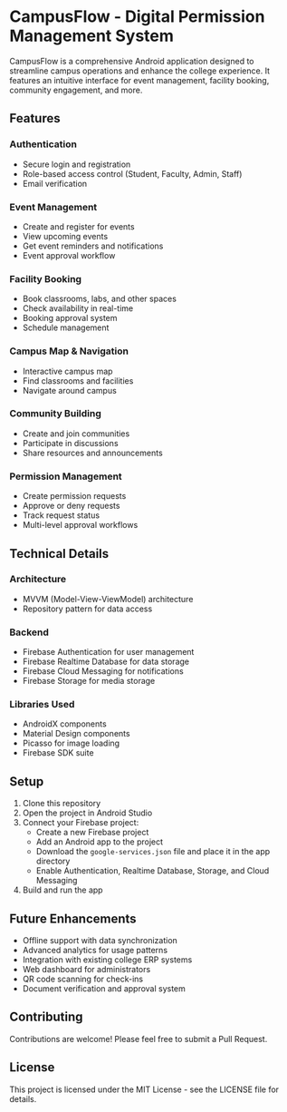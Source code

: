 # CampusFlow - Digital Permission Management System

CampusFlow is a comprehensive Android application designed to streamline campus operations and enhance the college experience. It features an intuitive interface for event management, facility booking, community engagement, and more.

## Features

### Authentication
- Secure login and registration
- Role-based access control (Student, Faculty, Admin, Staff)
- Email verification

### Event Management
- Create and register for events
- View upcoming events
- Get event reminders and notifications
- Event approval workflow

### Facility Booking
- Book classrooms, labs, and other spaces
- Check availability in real-time
- Booking approval system
- Schedule management

### Campus Map & Navigation
- Interactive campus map
- Find classrooms and facilities
- Navigate around campus

### Community Building
- Create and join communities
- Participate in discussions
- Share resources and announcements

### Permission Management
- Create permission requests
- Approve or deny requests
- Track request status
- Multi-level approval workflows

## Technical Details

### Architecture
- MVVM (Model-View-ViewModel) architecture
- Repository pattern for data access

### Backend
- Firebase Authentication for user management
- Firebase Realtime Database for data storage
- Firebase Cloud Messaging for notifications
- Firebase Storage for media storage

### Libraries Used
- AndroidX components
- Material Design components
- Picasso for image loading
- Firebase SDK suite

## Setup

1. Clone this repository
2. Open the project in Android Studio
3. Connect your Firebase project:
   - Create a new Firebase project
   - Add an Android app to the project
   - Download the `google-services.json` file and place it in the app directory
   - Enable Authentication, Realtime Database, Storage, and Cloud Messaging
4. Build and run the app

## Future Enhancements

- Offline support with data synchronization
- Advanced analytics for usage patterns
- Integration with existing college ERP systems
- Web dashboard for administrators
- QR code scanning for check-ins
- Document verification and approval system

## Contributing

Contributions are welcome! Please feel free to submit a Pull Request.

## License

This project is licensed under the MIT License - see the LICENSE file for details. 